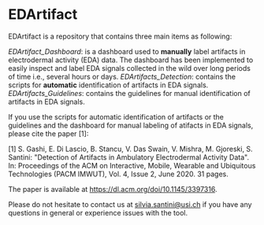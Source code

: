 
# EDArtifact 
EDArtifact is a repository that contains three main items as following:

*EDArtifact_Dashboard*: is a dashboard used to **manually** label artifacts in electrodermal activity (EDA) data. The dashboard has been implemented to easily inspect and label EDA signals collected in the wild over long periods of time i.e., several hours or days. 
*EDArtifacts_Detection*: contains the scripts for **automatic** identification of artifacts in EDA signals.
*EDArtifacts_Guidelines*: contains the guidelines for manual identification of artifacts in EDA signals.

If you use the scripts for automatic identification of artifacts or the guidelines and the dashboard for manual labeling of atifacts in EDA signals, please cite the paper [1]: 

[1] S. Gashi, E. Di Lascio, B. Stancu, V. Das Swain, V. Mishra, M. Gjoreski, S. Santini: "Detection of Artifacts in Ambulatory Electrodermal Activity Data". In:  Proceedings of the ACM on Interactive, Mobile, Wearable and Ubiquitous Technologies (PACM IMWUT), Vol. 4, Issue 2, June 2020. 31 pages. 

The paper is available at https://dl.acm.org/doi/10.1145/3397316. 

Please do not hesitate to contact us at silvia.santini@usi.ch if you have any questions in general or experience issues with the tool.










